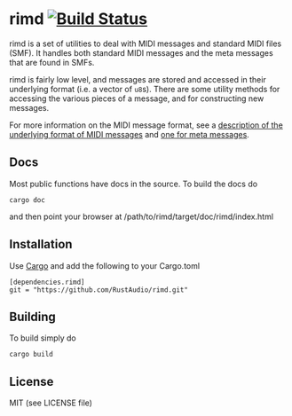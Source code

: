 # rimd [![Build Status](https://travis-ci.org/nicklan/rimd.svg?branch=master)](https://travis-ci.org/nicklan/rimd)

rimd is a set of utilities to deal with MIDI messages and standard
MIDI files (SMF).  It handles both standard MIDI messages and the meta
messages that are found in SMFs.

rimd is fairly low level, and  messages are stored and accessed in
their underlying format (i.e. a vector of `u8`s).  There are some
utility methods for accessing the various pieces of a message, and
for constructing new messages.

For more information on the MIDI message format, see a [description of the
underlying format of MIDI messages](
http://www.midi.org/techspecs/midimessages.php) and [one for meta messages](
https://web.archive.org/web/20150217154504/http://cs.fit.edu/~ryan/cse4051/projects/midi/midi.html#meta_event).

## Docs

Most public functions have docs in the source.  To build the docs do

    cargo doc

and then point your browser at /path/to/rimd/target/doc/rimd/index.html

## Installation

Use [Cargo](http://doc.crates.io/) and add the following to your Cargo.toml

```
[dependencies.rimd]
git = "https://github.com/RustAudio/rimd.git"
```

## Building

To build simply do

    cargo build

## License

MIT (see LICENSE file)
